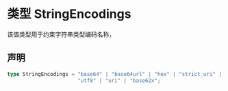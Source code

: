 # 类型 StringEncodings

该值类型用于约束字符串类型编码名称，

## 声明

```ts
type StringEncodings = "base64" | "base64url" | "hex" | "strict_uri" |
                       "utf8" | "uri" | "base62x";
```
